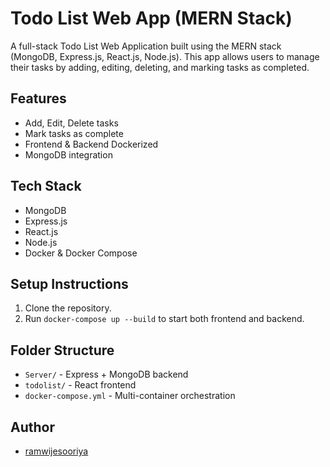 <!-- @format -->

# Todo List Web App (MERN Stack)

A full-stack Todo List Web Application built using the MERN stack (MongoDB, Express.js, React.js, Node.js). This app allows users to manage their tasks by adding, editing, deleting, and marking tasks as completed.

## Features

- Add, Edit, Delete tasks
- Mark tasks as complete
- Frontend & Backend Dockerized
- MongoDB integration

## Tech Stack

- MongoDB
- Express.js
- React.js
- Node.js
- Docker & Docker Compose

## Setup Instructions

1. Clone the repository.
2. Run `docker-compose up --build` to start both frontend and backend.

## Folder Structure

- `Server/` - Express + MongoDB backend
- `todolist/` - React frontend
- `docker-compose.yml` - Multi-container orchestration

## Author

- [ramwijesooriya](https://github.com/ramwijesooriya)
